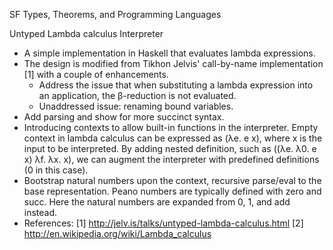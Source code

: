 SF Types, Theorems, and Programming Languages

Untyped Lambda calculus Interpreter
- A simple implementation in Haskell that evaluates lambda expressions. 
- The design is modified from Tikhon Jelvis' call-by-name implementation [1] with a couple of enhancements.
  - Address the issue that when substituting a lambda expression into an application, the β-reduction is not evaluated.
  - Unaddressed issue: renaming bound variables.
- Add parsing and show for more succinct syntax.
- Introducing contexts to allow built-in functions in the interpreter. Empty context in lambda calculus can be expressed as 
  (λe. e x), where x is the input to be interpreted. 
  By adding nested definition, such as 
  ((λe. λ0. e x) λf. λx. x),
  we can augment the interpreter with predefined definitions (0 in this case).
- Bootstrap natural numbers upon the context, recursive parse/eval to the base representation. Peano numbers are typically defined with zero and succ. Here the natural numbers are expanded from 0, 1, and add instead.
- References:
  [1] http://jelv.is/talks/untyped-lambda-calculus.html
  [2] http://en.wikipedia.org/wiki/Lambda_calculus